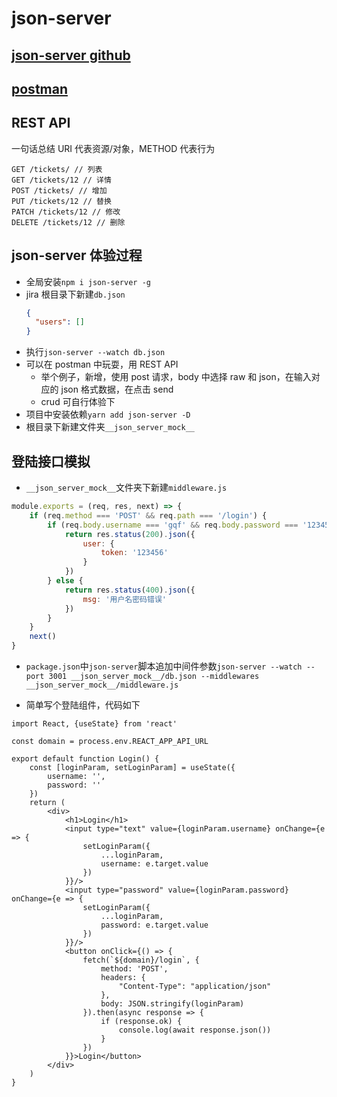 # json-server

## [json-server github](https://github.com/typicode/json-server)

## [postman](https://learning.postman.com/)

## REST API

一句话总结 URI 代表资源/对象，METHOD 代表行为

```
GET /tickets/ // 列表
GET /tickets/12 // 详情
POST /tickets/ // 增加
PUT /tickets/12 // 替换
PATCH /tickets/12 // 修改
DELETE /tickets/12 // 删除
```

## json-server 体验过程

- 全局安装`npm i json-server -g`
- jira 根目录下新建`db.json`
  ```json
  {
    "users": []
  }
  ```
- 执行`json-server --watch db.json`
- 可以在 postman 中玩耍，用 REST API
  - 举个例子，新增，使用 post 请求，body 中选择 raw 和 json，在输入对应的 json 格式数据，在点击 send
  - crud 可自行体验下
- 项目中安装依赖`yarn add json-server -D`
- 根目录下新建文件夹`__json_server_mock__`

## 登陆接口模拟

- `__json_server_mock__`文件夹下新建`middleware.js`

```js
module.exports = (req, res, next) => {
    if (req.method === 'POST' && req.path === '/login') {
        if (req.body.username === 'gqf' && req.body.password === '123456') {
            return res.status(200).json({
                user: {
                    token: '123456'
                }
            })
        } else {
            return res.status(400).json({
                msg: '用户名密码错误'
            })
        }
    }
    next()
}
```

- `package.json`中`json-server`脚本追加中间件参数`json-server --watch --port 3001 __json_server_mock__/db.json --middlewares __json_server_mock__/middleware.js`

- 简单写个登陆组件，代码如下
```tsx
import React, {useState} from 'react'

const domain = process.env.REACT_APP_API_URL

export default function Login() {
    const [loginParam, setLoginParam] = useState({
        username: '',
        password: ''
    })
    return (
        <div>
            <h1>Login</h1>
            <input type="text" value={loginParam.username} onChange={e => {
                setLoginParam({
                    ...loginParam,
                    username: e.target.value
                })
            }}/>
            <input type="password" value={loginParam.password} onChange={e => {
                setLoginParam({
                    ...loginParam,
                    password: e.target.value
                })
            }}/>
            <button onClick={() => {
                fetch(`${domain}/login`, {
                    method: 'POST',
                    headers: {
                        "Content-Type": "application/json"
                    },
                    body: JSON.stringify(loginParam)
                }).then(async response => {
                    if (response.ok) {
                        console.log(await response.json())
                    }
                })
            }}>Login</button>
        </div>
    )
}
```